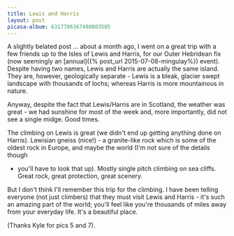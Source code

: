 ```yaml
---
title: Lewis and Harris
layout: post
picasa-album: 6317706367490803505
---
```


A slightly belated post ... about a month ago, I went on a great trip with a
few friends up to the Isles of Lewis and Harris, for our Outer Hebridean fix
(now seemingly an [annual]({% post_url 2015-07-08-mingulay%})
event</a>). Despite having two names, Lewis and Harris are actually the same
island. They are, however, geologically separate - Lewis is a bleak, glacier
swept landscape with thousands of lochs; whereas Harris is more mountainous in
nature.


Anyway, despite the fact that Lewis/Harris are in Scotland, the weather was
great - we had sunshine for most of the week and, more importantly, did not
see a single midge. Good times.


The climbing on Lewis is great (we didn't end up getting anything done on
Harris). Lewisian gneiss (nice!) - a granite-like rock which is some of the
oldest rock in Europe, and maybe the world (I'm not sure of the details though
- you'll have to look that up). Mostly single pitch climbing on sea
cliffs. Great rock, great protection, great scenery.


But I don't think I'll remember this trip for the climbing. I have been
telling everyone (not just climbers) that they must visit Lewis and Harris -
it's such an amazing part of the world; you'll feel like you're thousands of
miles away from your everyday life. It's a beautiful place.

(Thanks Kyle for pics 5 and 7).
